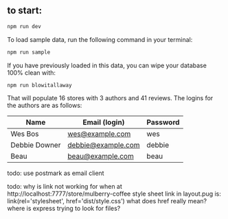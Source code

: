 ## to start:

```bash
npm run dev
```

To load sample data, run the following command in your terminal:

```bash
npm run sample
```

If you have previously loaded in this data, you can wipe your database 100% clean with:

```bash
npm run blowitallaway
```

That will populate 16 stores with 3 authors and 41 reviews. The logins for the authors are as follows:

|Name|Email (login)|Password|
|---|---|---|
|Wes Bos|wes@example.com|wes|
|Debbie Downer|debbie@example.com|debbie|
|Beau|beau@example.com|beau|


todo: use postmark as email client

todo: why is link not working for when at http://localhost:7777/store/mulberry-coffee
style sheet link in layout.pug is:
 link(rel='stylesheet', href='dist/style.css')
 what does href really mean? where is express trying to look for files?

